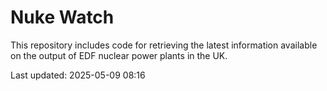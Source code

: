 # Nuke Watch

This repository includes code for retrieving the latest information available on the output of EDF nuclear power plants in the UK.

Last updated: 2025-05-09 08:16